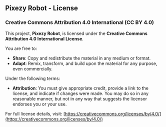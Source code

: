 
## Pixezy Robot - License

### Creative Commons Attribution 4.0 International (CC BY 4.0)

This project, **Pixezy Robot**, is licensed under the **Creative Commons Attribution 4.0 International License**.

You are free to:

-   **Share**: Copy and redistribute the material in any medium or format.
-   **Adapt**: Remix, transform, and build upon the material for any purpose, even commercially.

Under the following terms:

-   **Attribution**: You must give appropriate credit, provide a link to the license, and indicate if changes were made. You may do so in any reasonable manner, but not in any way that suggests the licensor endorses you or your use.

For full license details, visit: [https://creativecommons.org/licenses/by/4.0/](https://creativecommons.org/licenses/by/4.0/)
